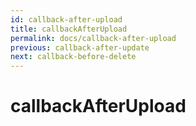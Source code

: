 ```yaml
---
id: callback-after-upload
title: callbackAfterUpload
permalink: docs/callback-after-upload
previous: callback-after-update
next: callback-before-delete
---
```


# callbackAfterUpload

